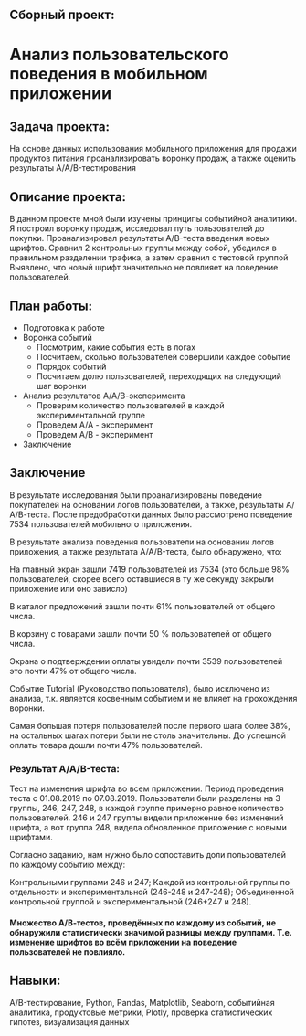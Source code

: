 ## Сборный проект: 
# Анализ пользовательского поведения в мобильном приложении
## Задача проекта:
На основе данных использования мобильного приложения для продажи продуктов питания проанализировать воронку продаж, а также оценить результаты A/A/B-тестирования
## Описание проекта:
В данном проекте мной были изучены принципы событийной аналитики. Я построил
воронку продаж, исследовал путь пользователей до покупки. Проанализировал
результаты A/B-теста введения новых шрифтов. Сравнил 2 контрольных группы между
собой, убедился в правильном разделении трафика, а затем сравнил с тестовой группой
Выявлено, что новый шрифт значительно не повлияет на поведение пользователей.
## План работы:
- Подготовка к работе
- Воронка событий
  - Посмотрим, какие события есть в логах
  - Посчитаем, сколько пользователей совершили каждое событие
  - Порядок событий
  - Посчитаем долю пользователей, переходящих на следующий шаг воронки
- Анализ результатов А/А/В-эксперимента
  - Проверим количество пользователей в каждой экспериментальной группе
  - Проведем A/A - эксперимент
  - Проведем A/B - эксперимент
- Заключение
## Заключение
В результате исследования были проанализированы поведение покупателей на основании логов пользователей, а также, результаты А/А/В-теста. После предобработки данных было рассмотрено поведение 7534 пользователей мобильного приложения.

В результате анализа поведения пользователи на основании логов приложения, а также результата A/A/B-теста, было обнаружено, что:

На главный экран зашли 7419 пользователей из 7534 (это больше 98% пользователей, скорее всего оставшиеся в ту же секунду закрыли приложение или оно зависло)

В каталог предложений зашли почти 61% пользователей от общего числа.

В корзину с товарами зашли почти 50 % пользователей от общего числа.

Экрана о подтверждении оплаты увидели почти 3539 пользователей это почти 47% от общего числа.

Событие Tutorial (Руководство пользователя), было исключено из анализа, т.к. является косвенным событием и не влияет на прохождения воронки.

Самая большая потеря пользователей после первого шага более 38%, на остальных шагах потери были не столь значительны. До успешной оплаты товара дошли почти 47% пользователей.

### Результат A/A/B-теста:

Тест на изменения шрифта во всем приложении. Период проведения теста с 01.08.2019 по 07.08.2019. Пользователи были разделены на 3 группы, 246, 247, 248, в каждой группе примерно равное количество пользователей. 246 и 247 группы видели приложение без изменений шрифта, а вот группа 248, видела обновленное приложение с новыми шрифтами.

Согласно заданию, нам нужно было сопоставить доли пользователей по каждому событию между:

Контрольными группами 246 и 247;
Каждой из контрольной группы по отдельности и экспериментальной (246-248 и 247-248);
Объединенной контрольной группой и экспериментальной (246+247 и 248).
#### Множество А/В-тестов, проведённых по каждому из событий, не обнаружили статистически значимой разницы между группами. Т.е. изменение шрифтов во всём приложении на поведение пользователей не повлияло.
## Навыки: 
A/B-тестирование, Python, Pandas, Matplotlib, Seaborn, событийная аналитика, продуктовые метрики, Plotly, проверка статистических гипотез, визуализация данных
